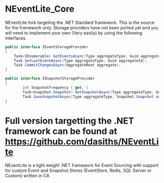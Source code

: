 # NEventLite_Core
NEventLite fork targeting the .NET Standard framework. This is the source for the framework only. Storage providers have not been ported yet and you will need to implement your own (Very easily) by using the following interfaces. 

```csharp
public interface IEventStorageProvider
{
	Task<IEnumerable> GetEventsAsync(Type aggregateType, Guid aggregateId, int start, int count);
	Task GetLastEventAsync(Type aggregateType, Guid aggregateId);
	Task CommitChangesAsync(AggregateRoot aggregate);
}

public interface ISnapshotStorageProvider
{
    	int SnapshotFrequency { get; }
    	Task<Snapshot.Snapshot> GetSnapshotAsync(Type aggregateType, Guid aggregateId);
    	Task SaveSnapshotAsync(Type aggregateType, Snapshot.Snapshot snapshot);
}
 ```

# Full version targetting the .NET framework can be found at https://github.com/dasiths/NEventLite
NEventLite is a light weight .NET framework for Event Sourcing with support for custom Event and Snapshot Stores (EventStore, Redis, SQL Server or Custom) written in C#.
